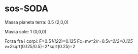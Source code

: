 # sos-SODA

Massa pianeta terra:
0.5 (2,0,0)

Massa sole:
1 (0,0,0)

Forza fra i corpi:
F=0.5*1/(2*2)=0.125
Fc=mv^2/r=0.5*v^2/2=0.125
v=2*sqrt(0.125/0.5)=2*sqrt(0.25)=2